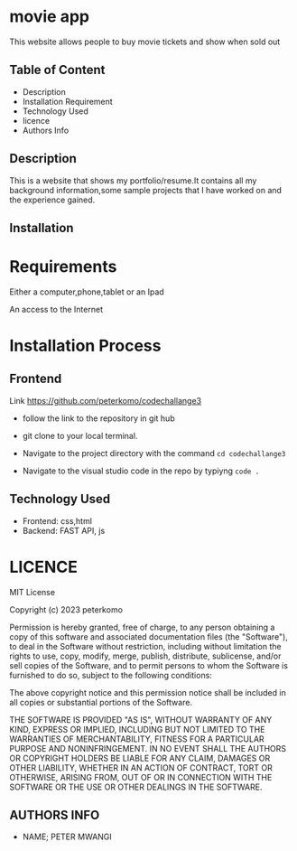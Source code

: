 # movie app

This website allows people to buy movie tickets and show when sold out

## Table of Content
* Description
* Installation Requirement
* Technology Used
* licence
* Authors Info
## Description
This is a website that shows my portfolio/resume.It contains all my background information,some sample projects that I have worked on and the experience gained.

## Installation
# Requirements
Either a computer,phone,tablet or an Ipad

An access to the Internet

# Installation Process
## Frontend
Link https://github.com/peterkomo/codechallange3
* follow the link to the repository in git hub
* git clone to your local terminal.

* Navigate to the project directory with the command `cd codechallange3`

* Navigate to the visual studio code in the repo by typiyng `code . `




## Technology Used
* Frontend: css,html
* Backend: FAST API, js

# LICENCE

MIT License

Copyright (c) 2023 peterkomo

Permission is hereby granted, free of charge, to any person obtaining a copy
of this software and associated documentation files (the "Software"), to deal
in the Software without restriction, including without limitation the rights
to use, copy, modify, merge, publish, distribute, sublicense, and/or sell
copies of the Software, and to permit persons to whom the Software is
furnished to do so, subject to the following conditions:

The above copyright notice and this permission notice shall be included in all
copies or substantial portions of the Software.

THE SOFTWARE IS PROVIDED "AS IS", WITHOUT WARRANTY OF ANY KIND, EXPRESS OR
IMPLIED, INCLUDING BUT NOT LIMITED TO THE WARRANTIES OF MERCHANTABILITY,
FITNESS FOR A PARTICULAR PURPOSE AND NONINFRINGEMENT. IN NO EVENT SHALL THE
AUTHORS OR COPYRIGHT HOLDERS BE LIABLE FOR ANY CLAIM, DAMAGES OR OTHER
LIABILITY, WHETHER IN AN ACTION OF CONTRACT, TORT OR OTHERWISE, ARISING FROM,
OUT OF OR IN CONNECTION WITH THE SOFTWARE OR THE USE OR OTHER DEALINGS IN THE
SOFTWARE.
## AUTHORS INFO
* NAME; PETER MWANGI
